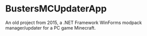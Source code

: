 # BustersMCUpdaterApp
An old project from 2015, a .NET Framework WinForms modpack manager/updater for a PC game Minecraft.
